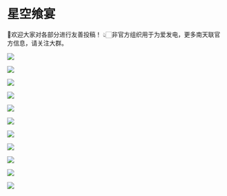 # 星空飨宴
💞欢迎大家对各部分进行友善投稿！
👆🏻非官方组织用于为爱发电，更多南天联官方信息，请关注大群。

![](https://github.com/BI7AQU/AUNU-Daily-Astronomy/blob/main/Archive/Daily%20Astronomy_12.11.jpg)

![](https://github.com/BI7AQU/AUNU-Daily-Astronomy/blob/main/Archive/Daily%20Astronomy_12.10.jpg)

![](https://github.com/BI7AQU/AUNU-Daily-Astronomy/blob/main/Archive/Daily%20Astronomy_12.09.jpg)

![](https://github.com/BI7AQU/AUNU-Daily-Astronomy/blob/main/Archive/Daily%20Astronomy_12.06.jpg)

![](https://github.com/BI7AQU/AUNU-Daily-Astronomy/blob/main/Archive/Daily%20Astronomy_12.05.jpg)

![](https://github.com/BI7AQU/AUNU-Daily-Astronomy/blob/main/Archive/Daily%20Astronomy_12.04.jpg)

![](https://github.com/BI7AQU/AUNU-Daily-Astronomy/blob/main/Archive/Daily%20Astronomy_12.03.jpg)

![](https://github.com/BI7AQU/AUNU-Daily-Astronomy/blob/main/Archive/Daily%20Astronomy_12.02.jpg)

![](https://github.com/BI7AQU/AUNU-Daily-Astronomy/blob/main/Archive/Daily%20Astronomy_12.01.jpg)

![](https://github.com/BI7AQU/AUNU-Daily-Astronomy/blob/main/Archive/Daily%20Astronomy_11.30.jpg)

![](https://github.com/BI7AQU/AUNU-Daily-Astronomy/blob/main/Archive/Daily%20Astronomy_11.29.jpg)
